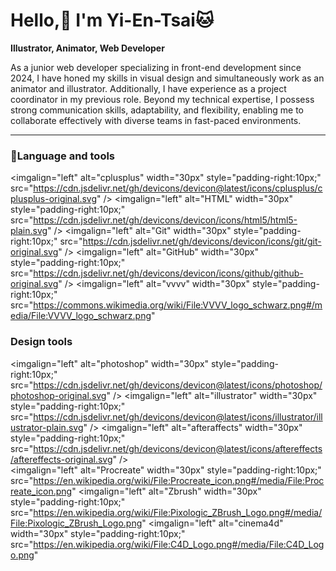 # Hello,👋 I'm Yi-En-Tsai🐱

**Illustrator, Animator, Web Developer**

As a junior web developer specializing in front-end development since 2024, I have honed my skills in visual design and simultaneously work as an animator and illustrator. Additionally, I have experience as a project coordinator in my previous role. Beyond my technical expertise, I possess strong communication skills, adaptability, and flexibility, enabling me to collaborate effectively with diverse teams in fast-paced environments.

---

### 👾Language and tools

<imgalign="left" alt="cplusplus" width="30px" style="padding-right:10px;"  src="https://cdn.jsdelivr.net/gh/devicons/devicon@latest/icons/cplusplus/cplusplus-original.svg" />
<imgalign="left" alt="HTML" width="30px" style="padding-right:10px;" src="https://cdn.jsdelivr.net/gh/devicons/devicon/icons/html5/html5-plain.svg" />
<imgalign="left" alt="Git" width="30px" style="padding-right:10px;" src="https://cdn.jsdelivr.net/gh/devicons/devicon/icons/git/git-original.svg" />
<imgalign="left" alt="GitHub" width="30px" style="padding-right:10px;" src="https://cdn.jsdelivr.net/gh/devicons/devicon/icons/github/github-original.svg" />
<imgalign="left" alt="vvvv" width="30px" style="padding-right:10px;" src="https://commons.wikimedia.org/wiki/File:VVVV_logo_schwarz.png#/media/File:VVVV_logo_schwarz.png"

### Design tools

<imgalign="left" alt="photoshop" width="30px" style="padding-right:10px;"  src="https://cdn.jsdelivr.net/gh/devicons/devicon@latest/icons/photoshop/photoshop-original.svg" />
<imgalign="left" alt="illustrator" width="30px" style="padding-right:10px;"  src="https://cdn.jsdelivr.net/gh/devicons/devicon@latest/icons/illustrator/illustrator-plain.svg" />
<imgalign="left" alt="afteraffects" width="30px" style="padding-right:10px;"  src="https://cdn.jsdelivr.net/gh/devicons/devicon@latest/icons/aftereffects/aftereffects-original.svg" />      
<imgalign="left" alt="Procreate" width="30px" style="padding-right:10px;"  src="https://en.wikipedia.org/wiki/File:Procreate_icon.png#/media/File:Procreate_icon.png"
<imgalign="left" alt="Zbrush" width="30px" style="padding-right:10px;"  src="https://en.wikipedia.org/wiki/File:Pixologic_ZBrush_Logo.png#/media/File:Pixologic_ZBrush_Logo.png"
<imgalign="left" alt="cinema4d" width="30px" style="padding-right:10px;"  src="https://en.wikipedia.org/wiki/File:C4D_Logo.png#/media/File:C4D_Logo.png"